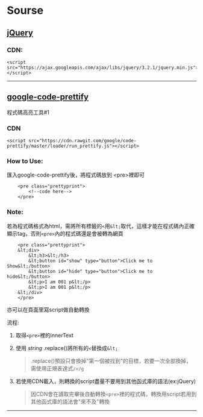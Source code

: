 # Sourse
## [jQuery](https://jquery.com/)

### CDN:

    <script src="https://ajax.googleapis.com/ajax/libs/jquery/3.2.1/jquery.min.js"></script>

---

## [google-code-prettify](https://github.com/google/code-prettify)

程式碼高亮工具#1

### CDN

    <script src="https://cdn.rawgit.com/google/code-prettify/master/loader/run_prettify.js"></script>

### How to Use:

匯入google-code-prettify後，將程式碼放到 &lt;pre&gt;裡即可

        <pre class="prettyprint">
            <!--code here-->
        </pre>

### Note:

若為程式碼格式為html，需將所有標籤的`<`用`&lt;`取代，這樣才能在程式碼內正確顯示tag，否則`<pre>`內的程式碼還是會被轉為網頁


        <pre class="prettyprint">
        &lt;div>
            &lt;h3>&lt;/h3>
            &lt;button id="show" type="button">Click me to Show&lt;/button>
            &lt;button id="hide" type="button">Click me to hide&lt;/button>
            &lt;p>I am 001 p&lt;/p>
            &lt;p>I am 001 p&lt;/p>
        &lt;/div>
        </pre>

亦可以在頁面里寫script做自動轉換

流程:
    
1. 取得`<pre>`裡的innerText
2. 使用 _string_ .replace()將所有的`<`替換成`&lt;`

    >.replace()預設只會換掉"第一個被找到"的目標，若要一次全部換掉，需使用正規表達式`/</g`
    
3. 若使用CDN載入，則轉換的script盡量不要用到其他函式庫的語法(ex:jQuery)

    >因CDN會在讀取完畢後自動轉換`<pre>`裡的程式碼，轉換用script若用到其他函式庫的語法會"來不及"轉換


---